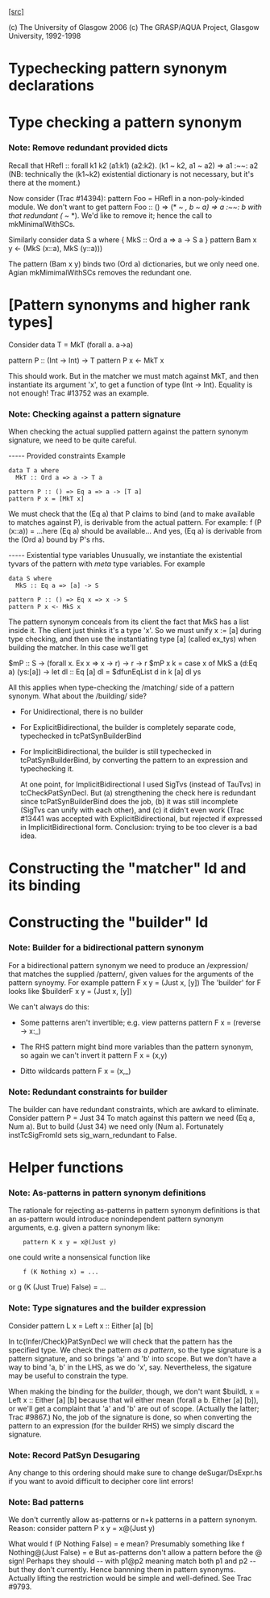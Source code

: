 [[src]](https://github.com/ghc/ghc/tree/master/compiler/typecheck/TcPatSyn.hs)

(c) The University of Glasgow 2006
(c) The GRASP/AQUA Project, Glasgow University, 1992-1998

# Typechecking pattern synonym declarations

# Type checking a pattern synonym


### Note: Remove redundant provided dicts

Recall that
   HRefl :: forall k1 k2 (a1:k1) (a2:k2). (k1 ~ k2, a1 ~ a2)
                                       => a1 :~~: a2
(NB: technically the (k1~k2) existential dictionary is not necessary,
but it's there at the moment.)

Now consider (Trac #14394):
   pattern Foo = HRefl
in a non-poly-kinded module.  We don't want to get
    pattern Foo :: () => (* ~ *, b ~ a) => a :~~: b
with that redundant (* ~ *).  We'd like to remove it; hence the call to
mkMinimalWithSCs.

Similarly consider
  data S a where { MkS :: Ord a => a -> S a }
  pattern Bam x y <- (MkS (x::a), MkS (y::a)))

The pattern (Bam x y) binds two (Ord a) dictionaries, but we only
need one.  Agian mkMimimalWithSCs removes the redundant one.


# [Pattern synonyms and higher rank types]

Consider
  data T = MkT (forall a. a->a)

  pattern P :: (Int -> Int) -> T
  pattern P x <- MkT x

This should work.  But in the matcher we must match against MkT, and then
instantiate its argument 'x', to get a function of type (Int -> Int).
Equality is not enough!  Trac #13752 was an example.

### Note: Checking against a pattern signature

When checking the actual supplied pattern against the pattern synonym
signature, we need to be quite careful.

----- Provided constraints
Example

    data T a where
      MkT :: Ord a => a -> T a

    pattern P :: () => Eq a => a -> [T a]
    pattern P x = [MkT x]

We must check that the (Eq a) that P claims to bind (and to
make available to matches against P), is derivable from the
actual pattern.  For example:
    f (P (x::a)) = ...here (Eq a) should be available...
And yes, (Eq a) is derivable from the (Ord a) bound by P's rhs.

----- Existential type variables
Unusually, we instantiate the existential tyvars of the pattern with
*meta* type variables.  For example

    data S where
      MkS :: Eq a => [a] -> S

    pattern P :: () => Eq x => x -> S
    pattern P x <- MkS x

The pattern synonym conceals from its client the fact that MkS has a
list inside it.  The client just thinks it's a type 'x'.  So we must
unify x := [a] during type checking, and then use the instantiating type
[a] (called ex_tys) when building the matcher.  In this case we'll get

   $mP :: S -> (forall x. Ex x => x -> r) -> r -> r
   $mP x k = case x of
               MkS a (d:Eq a) (ys:[a]) -> let dl :: Eq [a]
                                              dl = $dfunEqList d
                                          in k [a] dl ys

All this applies when type-checking the /matching/ side of
a pattern synonym.  What about the /building/ side?

* For Unidirectional, there is no builder

* For ExplicitBidirectional, the builder is completely separate
  code, typechecked in tcPatSynBuilderBind

* For ImplicitBidirectional, the builder is still typechecked in
  tcPatSynBuilderBind, by converting the pattern to an expression and
  typechecking it.

  At one point, for ImplicitBidirectional I used SigTvs (instead of
  TauTvs) in tcCheckPatSynDecl.  But (a) strengthening the check here
  is redundant since tcPatSynBuilderBind does the job, (b) it was
  still incomplete (SigTvs can unify with each other), and (c) it
  didn't even work (Trac #13441 was accepted with
  ExplicitBidirectional, but rejected if expressed in
  ImplicitBidirectional form.  Conclusion: trying to be too clever is
  a bad idea.


# Constructing the "matcher" Id and its binding


# Constructing the "builder" Id


### Note: Builder for a bidirectional pattern synonym

For a bidirectional pattern synonym we need to produce an /expression/
that matches the supplied /pattern/, given values for the arguments
of the pattern synoymy.  For example
  pattern F x y = (Just x, [y])
The 'builder' for F looks like
  $builderF x y = (Just x, [y])

We can't always do this:
 * Some patterns aren't invertible; e.g. view patterns
      pattern F x = (reverse -> x:_)

 * The RHS pattern might bind more variables than the pattern
   synonym, so again we can't invert it
      pattern F x = (x,y)

 * Ditto wildcards
      pattern F x = (x,_)

### Note: Redundant constraints for builder

The builder can have redundant constraints, which are awkard to eliminate.
Consider
   pattern P = Just 34
To match against this pattern we need (Eq a, Num a).  But to build
(Just 34) we need only (Num a).  Fortunately instTcSigFromId sets
sig_warn_redundant to False.

# Helper functions


### Note: As-patterns in pattern synonym definitions

The rationale for rejecting as-patterns in pattern synonym definitions
is that an as-pattern would introduce nonindependent pattern synonym
arguments, e.g. given a pattern synonym like:

        pattern K x y = x@(Just y)

one could write a nonsensical function like

        f (K Nothing x) = ...

or
        g (K (Just True) False) = ...

### Note: Type signatures and the builder expression

Consider
   pattern L x = Left x :: Either [a] [b]

In tc{Infer/Check}PatSynDecl we will check that the pattern has the
specified type.  We check the pattern *as a pattern*, so the type
signature is a pattern signature, and so brings 'a' and 'b' into
scope.  But we don't have a way to bind 'a, b' in the LHS, as we do
'x', say.  Nevertheless, the sigature may be useful to constrain
the type.

When making the binding for the *builder*, though, we don't want
  $buildL x = Left x :: Either [a] [b]
because that wil either mean (forall a b. Either [a] [b]), or we'll
get a complaint that 'a' and 'b' are out of scope. (Actually the
latter; Trac #9867.)  No, the job of the signature is done, so when
converting the pattern to an expression (for the builder RHS) we
simply discard the signature.

### Note: Record PatSyn Desugaring

Any change to this ordering should make sure to change deSugar/DsExpr.hs if you
want to avoid difficult to decipher core lint errors!
 

### Note: Bad patterns

We don't currently allow as-patterns or n+k patterns in a pattern synonym.
Reason: consider
  pattern P x y = x@(Just y)

What would
  f (P Nothing False) = e
mean?  Presumably something like
  f Nothing@(Just False) = e
But as-patterns don't allow a pattern before the @ sign!  Perhaps they
should -- with p1@p2 meaning match both p1 and p2 -- but they don't
currently.  Hence bannning them in pattern synonyms.  Actually lifting
the restriction would be simple and well-defined.  See Trac #9793.
